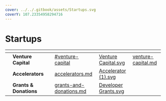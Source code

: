 ```yaml
---
cover: ../../.gitbook/assets/Startups.svg
coverY: 107.23354958294716
---
```


# Startups

<table data-view="cards"><thead><tr><th></th><th></th><th></th><th data-hidden data-type="content-ref"></th><th data-hidden data-card-cover data-type="files"></th><th data-hidden data-card-target data-type="content-ref"></th></tr></thead><tbody><tr><td></td><td><strong>Venture Capital</strong></td><td></td><td><a href="./#venture-capital">#venture-capital</a></td><td><a href="../../.gitbook/assets/Venture Capital.svg">Venture Capital.svg</a></td><td><a href="venture-capital.md">venture-capital.md</a></td></tr><tr><td></td><td><strong>Accelerators</strong></td><td></td><td><a href="accelerators.md">accelerators.md</a></td><td><a href="../../.gitbook/assets/Accelerator (1).svg">Accelerator (1).svg</a></td><td></td></tr><tr><td></td><td><strong>Grants &#x26; Donations</strong></td><td></td><td><a href="grants-and-donations.md">grants-and-donations.md</a></td><td><a href="../../.gitbook/assets/Developer Grants.svg">Developer Grants.svg</a></td><td></td></tr></tbody></table>

###

###
